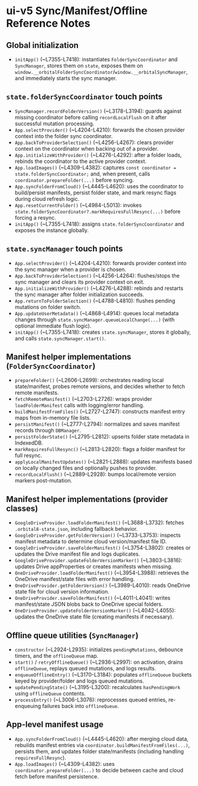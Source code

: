 # ui-v5 Sync/Manifest/Offline Reference Notes

## Global initialization
- `initApp()` (~L7355-L7418): instantiates `FolderSyncCoordinator` and `SyncManager`, stores them on `state`, exposes them on `window.__orbitalFolderSyncCoordinator`/`window.__orbitalSyncManager`, and immediately starts the sync manager.

## `state.folderSyncCoordinator` touch points
- `SyncManager.recordFolderVersion()` (~L3178-L3194): guards against missing coordinator before calling `recordLocalFlush` on it after successful mutation processing.
- `App.selectProvider()` (~L4204-L4210): forwards the chosen provider context into the folder sync coordinator.
- `App.backToProviderSelection()` (~L4256-L4267): clears provider context on the coordinator when backing out of a provider.
- `App.initializeWithProvider()` (~L4276-L4292): after a folder loads, rebinds the coordinator to the active provider context.
- `App.loadImages()` (~L4309-L4382): captures `const coordinator = state.folderSyncCoordinator;` and, when present, calls `coordinator.prepareFolder(...)` before syncing.
- `App.syncFolderFromCloud()` (~L4445-L4620): uses the coordinator to build/persist manifests, persist folder state, and mark resync flags during cloud refresh logic.
- `App.resetCurrentFolder()` (~L4984-L5013): invokes `state.folderSyncCoordinator?.markRequiresFullResync(...)` before forcing a resync.
- `initApp()` (~L7355-L7418): assigns `state.folderSyncCoordinator` and exposes the instance globally.

## `state.syncManager` touch points
- `App.selectProvider()` (~L4204-L4210): forwards provider context into the sync manager when a provider is chosen.
- `App.backToProviderSelection()` (~L4256-L4264): flushes/stops the sync manager and clears its provider context on exit.
- `App.initializeWithProvider()` (~L4276-L4288): rebinds and restarts the sync manager after folder initialization succeeds.
- `App.returnToFolderSelection()` (~L4788-L4810): flushes pending mutations on folder switch.
- `App.updateUserMetadata()` (~L4868-L4914): queues local metadata changes through `state.syncManager.queueLocalChange(...)` (with optional immediate flush logic).
- `initApp()` (~L7355-L7418): creates `state.syncManager`, stores it globally, and calls `state.syncManager.start()`.

## Manifest helper implementations (`FolderSyncCoordinator`)
- `prepareFolder()` (~L2606-L2699): orchestrates reading local state/manifest, probes remote versions, and decides whether to fetch remote manifests.
- `fetchRemoteManifest()` (~L2703-L2726): wraps provider `loadFolderManifest` calls with logging/error handling.
- `buildManifestFromFiles()` (~L2727-L2747): constructs manifest entry maps from in-memory file lists.
- `persistManifest()` (~L2777-L2794): normalizes and saves manifest records through `DBManager`.
- `persistFolderState()` (~L2795-L2812): upserts folder state metadata in IndexedDB.
- `markRequiresFullResync()` (~L2813-L2820): flags a folder manifest for full resync.
- `applyLocalManifestUpdates()` (~L2821-L2888): updates manifests based on locally changed files and optionally pushes to provider.
- `recordLocalFlush()` (~L2889-L2928): bumps local/remote version markers post-mutation.

## Manifest helper implementations (provider classes)
- `GoogleDriveProvider.loadFolderManifest()` (~L3688-L3732): fetches `.orbital8-state.json`, including fallback behavior.
- `GoogleDriveProvider.getFolderVersion()` (~L3733-L3753): inspects manifest metadata to determine cloud version/manifest file ID.
- `GoogleDriveProvider.saveFolderManifest()` (~L3754-L3802): creates or updates the Drive manifest file and logs duplicates.
- `GoogleDriveProvider.updateFolderVersionMarker()` (~L3803-L3816): updates Drive appProperties or creates manifests when missing.
- `OneDriveProvider.loadFolderManifest()` (~L3954-L3988): retrieves the OneDrive manifest/state files with error handling.
- `OneDriveProvider.getFolderVersion()` (~L3989-L4010): reads OneDrive state file for cloud version information.
- `OneDriveProvider.saveFolderManifest()` (~L4011-L4041): writes manifest/state JSON blobs back to OneDrive special folders.
- `OneDriveProvider.updateFolderVersionMarker()` (~L4042-L4055): updates the OneDrive state file (creating manifests if necessary).

## Offline queue utilities (`SyncManager`)
- `constructor` (~L2924-L2935): initializes `pendingMutations`, debounce timers, and the `offlineQueue` map.
- `start()` / `retryOfflineQueue()` (~L2936-L2997): on activation, drains `offlineQueue`, replays queued mutations, and logs results.
- `enqueueOfflineEntry()` (~L3170-L3184): populates `offlineQueue` buckets keyed by provider/folder and logs queued mutations.
- `updatePendingState()` (~L3195-L3200): recalculates `hasPendingWork` using `offlineQueue` contents.
- `processEntry()` (~L3006-L3076): reprocesses queued entries, re-enqueuing failures back into `offlineQueue`.

## App-level manifest usage
- `App.syncFolderFromCloud()` (~L4445-L4620): after merging cloud data, rebuilds manifest entries via `coordinator.buildManifestFromFiles(...)`, persists them, and updates folder state/manifests (including handling `requiresFullResync`).
- `App.loadImages()` (~L4309-L4382): uses `coordinator.prepareFolder(...)` to decide between cache and cloud fetch before manifest persistence.
